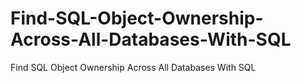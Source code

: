 # Find-SQL-Object-Ownership-Across-All-Databases-With-SQL
Find SQL Object Ownership Across All Databases With SQL
